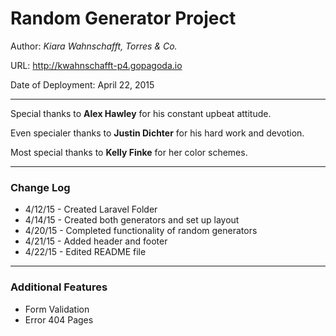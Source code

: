 # Random Generator Project

Author: _Kiara Wahnschafft, Torres & Co._

URL: http://kwahnschafft-p4.gopagoda.io

Date of Deployment: April 22, 2015

___

Special thanks to **Alex Hawley** for his constant upbeat attitude.

Even specialer thanks to **Justin Dichter** for his hard work and devotion.

Most special thanks to **Kelly Finke** for her color schemes.

___

### Change Log

+ 4/12/15 - Created Laravel Folder
+ 4/14/15 - Created both generators and set up layout
+ 4/20/15 - Completed functionality of random generators
+ 4/21/15 - Added header and footer
+ 4/22/15 - Edited README file

___

### Additional Features
+ Form Validation
+ Error 404 Pages
